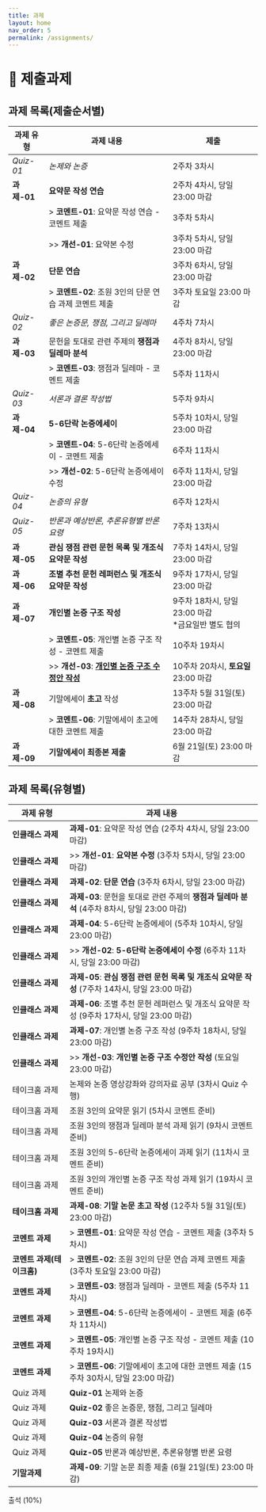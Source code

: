 ```yaml
---
title: 과제
layout: home
nav_order: 5
permalink: /assignments/
---
```


<style>
  h3 { color:rgb(174, 125, 46); }
</style>

# 📢 제출과제

## 과제 목록(제출순서별)


| 과제 유형          | 과제 내용 | 제출 |
|--------------|-----------|-----------|
| *Quiz-01* | *논제와 논증* | 2주차 3차시 |
| **과제-01**  | **요약문 작성 연습**  |2주차 4차시, 당일 23:00 마감 |
|| > **코멘트-01**: 요약문 작성 연습 - 코멘트 제출  |3주차 5차시 |
|   | >> **개선-01**: 요약본 수정  | 3주차 5차시, 당일 23:00 마감|
| **과제-02**  | **단문 연습**  | 3주차 6차시, 당일 23:00 마감|
| | > **코멘트-02**: 조원 3인의 단문 연습 과제 코멘트 제출  | 3주차 토요일 23:00 마감|
| *Quiz-02*      |  *좋은 논증문, 쟁점, 그리고 딜레마* |4주차 7차시 |
| **과제-03**   | 문헌을 토대로 관련 주제의 **쟁점과 딜레마 분석**  | 4주차 8차시, 당일 23:00 마감|
|  | > **코멘트-03**: 쟁점과 딜레마 - 코멘트 제출  |5주차 11차시 |
| *Quiz-03*     |  *서론과 결론 작성법* | 5주차 9차시|
| **과제-04** | **5-6단락 논증에세이** |5주차 10차시, 당일 23:00 마감  |
|  | > **코멘트-04**: 5-6단락 논증에세이 - 코멘트 제출 |  6주차 11차시|
| | >> **개선-02**: 5-6단락 논증에세이 수정  |6주차 11차시, 당일 23:00 마감 |
| *Quiz-04*    | *논증의 유형* | 6주차 12차시|
| *Quiz-05*      | *반론과 예상반론, 추론유형별 반론 요령* | 7주차 13차시 |
| **과제-05** | **관심 쟁점 관련 문헌 목록 및 개조식 요약문 작성** |7주차 14차시, 당일 23:00 마감  |
| **과제-06**| **조별 추천 문헌 레퍼런스 및 개조식 요약문 작성**  | 9주차 17차시, 당일 23:00 마감|
| **과제-07** |  **개인별 논증 구조 작성**  | 9주차 18차시, 당일 23:00 마감 <br> *금요일반 별도 협의|
|  | > **코멘트-05**: 개인별 논증 구조 작성 - 코멘트 제출  |10주차 19차시 |
| | >> **개선-03**: <ins>**개인별 논증 구조 수정안 작성**</ins>  |10주차 20차시, **토요일** 23:00 마감 |
| **과제-08** | 기말에세이 **초고** 작성  |13주차 5월 31일(토) 23:00 마감 |
| | > **코멘트-06**: 기말에세이 초고에 대한 코멘트 제출  | 14주차 28차시, 당일 23:00 마감|
| **과제-09**     | **기말에세이 최종본 제출**  | 6월 21일(토) 23:00 마감|


## 과제 목록(유형별)

| 과제 유형          | 과제 내용 |
|-------------------|-----------------------|
| **인클래스 과제**    | **과제-01**: 요약문 작성 연습 (2주차 4차시, 당일 23:00 마감) |
| **인클래스 과제**   | >> **개선-01**: **요약본 수정** (3주차 5차시, 당일 23:00 마감) |
| **인클래스 과제**   | **과제-02**: **단문 연습** (3주차 6차시, 당일 23:00 마감) |
| **인클래스 과제**   | **과제-03**: 문헌을 토대로 관련 주제의 **쟁점과 딜레마 분석** (4주차 8차시, 당일 23:00 마감) |
| **인클래스 과제**    | **과제-04**: 5-6단락 논증에세이 (5주차 10차시, 당일 23:00 마감) |
| **인클래스 과제**   | >> **개선-02**: **5-6단락 논증에세이 수정** (6주차 11차시, 당일 23:00 마감) |
| **인클래스 과제**   | **과제-05**: **관심 쟁점 관련 문헌 목록 및 개조식 요약문 작성** (7주차 14차시, 당일 23:00 마감) |
| **인클래스 과제**   | **과제-06**: 조별 추천 문헌 레퍼런스 및 개조식 요약문 작성 (9주차 17차시, 당일 23:00 마감) |
| **인클래스 과제**    | **과제-07**: 개인별 논증 구조 작성 (9주차 18차시, 당일 23:00 마감) |
| **인클래스 과제**   | >> **개선-03**: **개인별 논증 구조 수정안 작성** (토요일 23:00 마감) |
| 테이크홈 과제    | 논제와 논증 영상강좌와 강의자료 공부 (3차시 Quiz 수행) |
| 테이크홈 과제    | 조원 3인의 요약문 읽기 (5차시 코멘트 준비) |
| 테이크홈 과제    | 조원 3인의 쟁점과 딜레마 분석 과제 읽기 (9차시 코멘트 준비) |
| 테이크홈 과제    | 조원 3인의 5-6단락 논증에세이 과제 읽기 (11차시 코멘트 준비) |
| 테이크홈 과제    | 조원 3인의 개인별 논증 구조 작성 과제 읽기 (19차시 코멘트 준비) |
| **테이크홈 과제**   | **과제-08**: **기말 논문 초고 작성** (12주차 5월 31일(토) 23:00 마감) |
| **코멘트 과제**    | > **코멘트-01**: 요약문 작성 연습 - 코멘트 제출 (3주차 5차시) |
| **코멘트 과제(테이크홈)**   | > **코멘트-02**: 조원 3인의 단문 연습 과제 코멘트 제출 (3주차 토요일 23:00 마감) |
| **코멘트 과제**     | > **코멘트-03**: 쟁점과 딜레마 - 코멘트 제출 (5주차 11차시) |
| **코멘트 과제**     | > **코멘트-04**: 5-6단락 논증에세이 - 코멘트 제출 (6주차 11차시) |
| **코멘트 과제**     | > **코멘트-05**: 개인별 논증 구조 작성 - 코멘트 제출 (10주차 19차시) |
| **코멘트 과제**    | > **코멘트-06**: 기말에세이 초고에 대한 코멘트 제출 (15주차 30차시, 당일 23:00 마감) |
| Quiz 과제      | **Quiz-01** 논제와 논증 |
| Quiz 과제       | **Quiz-02** 좋은 논증문, 쟁점, 그리고 딜레마 |
| Quiz 과제       | **Quiz-03** 서론과 결론 작성법 |
| Quiz 과제       | **Quiz-04** 논증의 유형 |
| Quiz 과제       | **Quiz-05** 반론과 예상반론, 추론유형별 반론 요령 |
| **기말과제**      | **과제-09**: 기말 논문 최종 제출 (6월 21일(토) 23:00 마감) |

출석 (10%)